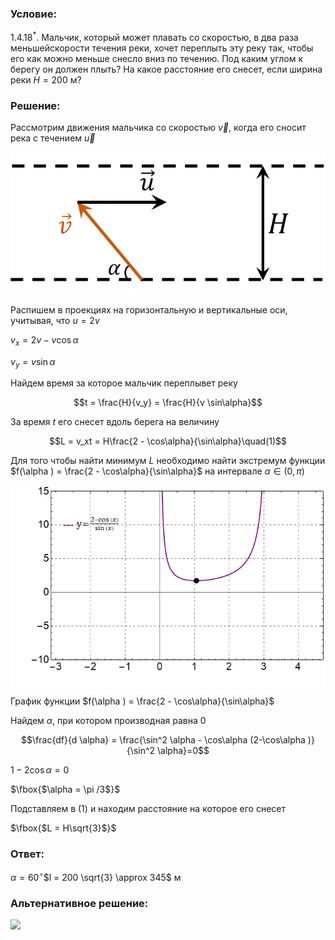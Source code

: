 ###  Условие: 

$1.4.18^*.$ Мальчик, который может плавать со скоростью, в два раза меньшейскорости течения реки, хочет переплыть эту реку так, чтобы его как можно меньше снесло вниз по течению. Под каким углом к берегу он должен плыть? На какое расстояние его снесет, если ширина реки $H = 200$ м? 

###  Решение: 

Рассмотрим движения мальчика со скоростью $\vec{v}$, когда его сносит река с течением $\vec{u}$

  
![ Представление $\vec{v'}$ как суммы двух векторов |714x321, 42%](../../img/1.4.18/draw.png)

Распишем в проекциях на горизонтальную и вертикальные оси, учитывая, что $u = 2v$

$v_x = 2v - v \cos\alpha$

$v_y = v \sin\alpha$

Найдем время за которое мальчик переплывет реку

$$t = \frac{H}{v_y} = \frac{H}{v \sin\alpha}$$

За время $t$ его снесет вдоль берега на величину

$$L = v_xt = H\frac{2 - \cos\alpha}{\sin\alpha}\quad(1)$$

Для того чтобы найти минимум $L$ необходимо найти экстремум функции $f(\alpha ) = \frac{2 - \cos\alpha}{\sin\alpha}$ на интервале $\alpha\in (0,\pi )$

  
![ График функции $f(\alpha ) = \frac{2 - \cos\alpha}{\sin\alpha}$ |672x445, 59%](../../img/1.4.18/graph.png)  График функции $f(\alpha ) = \frac{2 - \cos\alpha}{\sin\alpha}$ 

Найдем $\alpha$, при котором производная равна $0$ 

$$\frac{df}{d \alpha} = \frac{\sin^2 \alpha - \cos\alpha (2-\cos\alpha )}{\sin^2 \alpha}=0$$

$1-2 \cos\alpha =0$

$\fbox{$\alpha = \pi /3$}$

Подставляем в $(1)$ и находим расстояние на которое его снесет 

$\fbox{$L = H\sqrt{3}$}$

###  Ответ: 

$\alpha = 60^{\circ}$$l = 200 \sqrt{3} \approx 345$ м

###  Альтернативное решение: 

![](https://www.youtube.com/embed/B8YqZELln3M)   

